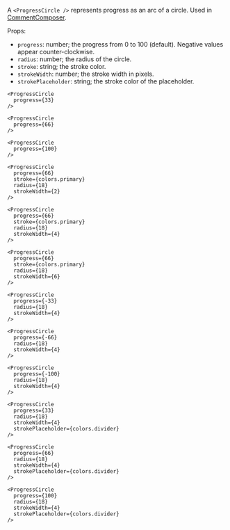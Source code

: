 A `<ProgressCircle />` represents progress as an arc of a circle. Used in [CommentComposer](/components/commentcomposer#ltcommentcomposer-gt).

Props:
- `progress`: number; the progress from 0 to 100 (default). Negative values appear counter-clockwise.
- `radius`: number; the radius of the circle.
- `stroke`: string; the stroke color.
- `strokeWidth`: number; the stroke width in pixels.
- `strokePlaceholder`: string; the stroke color of the placeholder.

```react|span-2
<ProgressCircle
  progress={33}
/>
```

```react|span-2
<ProgressCircle
  progress={66}
/>
```

```react|span-2
<ProgressCircle
  progress={100}
/>
```

```react|span-2
<ProgressCircle
  progress={66}
  stroke={colors.primary}
  radius={18}
  strokeWidth={2}
/>
```

```react|span-2
<ProgressCircle
  progress={66}
  stroke={colors.primary}
  radius={18}
  strokeWidth={4}
/>
```

```react|span-2
<ProgressCircle
  progress={66}
  stroke={colors.primary}
  radius={18}
  strokeWidth={6}
/>
```

```react|span-2
<ProgressCircle
  progress={-33}
  radius={18}
  strokeWidth={4}
/>
```

```react|span-2
<ProgressCircle
  progress={-66}
  radius={18}
  strokeWidth={4}
/>
```

```react|span-2
<ProgressCircle
  progress={-100}
  radius={18}
  strokeWidth={4}
/>
```

```react|span-2
<ProgressCircle
  progress={33}
  radius={18}
  strokeWidth={4}
  strokePlaceholder={colors.divider}
/>
```

```react|span-2
<ProgressCircle
  progress={66}
  radius={18}
  strokeWidth={4}
  strokePlaceholder={colors.divider}
/>
```

```react|span-2
<ProgressCircle
  progress={100}
  radius={18}
  strokeWidth={4}
  strokePlaceholder={colors.divider}
/>
```
